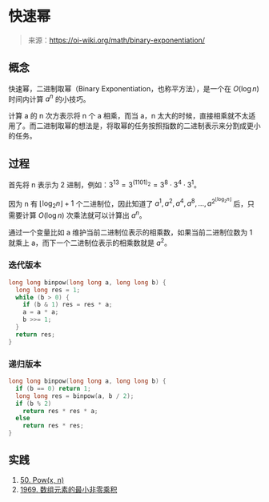 # 快速幂

> 来源：https://oi-wiki.org/math/binary-exponentiation/

## 概念

快速幂，二进制取幂（Binary Exponentiation，也称平方法），是一个在 $O(\log n)$ 时间内计算 $a^n$ 的小技巧。

计算 a 的 n 次方表示将 n 个 a 相乘，而当 a，n 太大的时候，直接相乘就不太适用了。而二进制取幂的想法是，将取幂的任务按照指数的二进制表示来分割成更小的任务。

## 过程

首先将 n 表示为 2 进制，例如：$3^13 = 3^{(1101)_2} = 3^8·3^4·3^1$。

因为 n 有 $\lfloor \log_2 n \rfloor + 1$ 个二进制位，因此知道了 $a^1, a^2, a^4, a^8, \dots, a^{2^{\lfloor \log_2 n \rfloor}}$ 后，只需要计算 $O(\log n)$ 次乘法就可以计算出 $a^n$​。

通过一个变量比如 a 维护当前二进制位表示的相乘数，如果当前二进制位数为 1 就乘上 a，而下一个二进制位表示的相乘数就是 $a^2$。

### 迭代版本

```c++
long long binpow(long long a, long long b) {
  long long res = 1;
  while (b > 0) {
    if (b & 1) res = res * a;
    a = a * a;
    b >>= 1;
  }
  return res;
}
```

### 递归版本

```c++
long long binpow(long long a, long long b) {
  if (b == 0) return 1;
  long long res = binpow(a, b / 2);
  if (b % 2)
    return res * res * a;
  else
    return res * res;
}
```

## 实践

1. [50. Pow(x, n)](https://leetcode.cn/problems/powx-n/)
2. [1969. 数组元素的最小非零乘积](https://leetcode.cn/problems/minimum-non-zero-product-of-the-array-elements/)